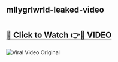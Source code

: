 ## mllygrlwrld-leaked-video 

# <h2><a href="http://freeplayer.one?title=mllygrlwrld-leaked-video&ref=21J">🔗 Click to Watch 👉🔴 VIDEO</a></h2>

<a href="http://freeplayer.one?title=mllygrlwrld-leaked-video&ref=21J" rel="nofollow" data-target="animated-image.originalLink"><img src="https://i.ibb.co.com/xMMVF88/686577567.gif" alt="Viral Video Original" style="max-width: 100%; display: inline-block;" data-target="animated-image.originalImage"></a>

